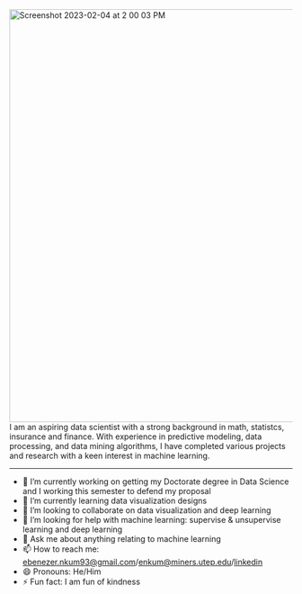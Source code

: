 <img width="734" alt="Screenshot 2023-02-04 at 2 00 03 PM" src="https://user-images.githubusercontent.com/63951159/216789640-8d6779a2-eb92-44f8-86ad-091c47672325.png">
I am an aspiring data scientist with a strong background in math, statistcs, insurance and finance. With experience in predictive modeling, data processing, and data mining algorithms, I have completed various projects and research with a keen interest in machine learning. 

---
- 🔭 I’m currently working on getting my Doctorate degree in Data Science and I working this semester to defend my proposal
- 🌱 I’m currently learning data visualization designs 
- 👯 I’m looking to collaborate on data visualization and deep learning
- 🤔 I’m looking for help with machine learning: supervise & unsupervise learning and deep learning
- 💬 Ask me about anything relating to machine learning
- 📫 How to reach me: ebenezer.nkum93@gmail.com/enkum@miners.utep.edu/[linkedin](https://www.linkedin.com/in/ebennkum)
- 😄 Pronouns: He/Him 
- ⚡ Fun fact: I am fun of kindness


